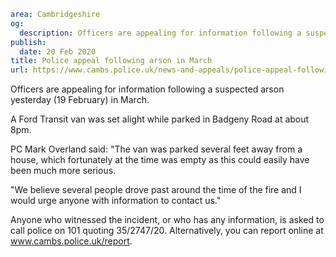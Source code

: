 ```yaml
area: Cambridgeshire
og:
  description: Officers are appealing for information following a suspected arson yesterday (19 February) in March.
publish:
  date: 20 Feb 2020
title: Police appeal following arson in March
url: https://www.cambs.police.uk/news-and-appeals/police-appeal-following-arson-in-march
```

Officers are appealing for information following a suspected arson yesterday (19 February) in March.

A Ford Transit van was set alight while parked in Badgeny Road at about 8pm.

PC Mark Overland said: "The van was parked several feet away from a house, which fortunately at the time was empty as this could easily have been much more serious.

"We believe several people drove past around the time of the fire and I would urge anyone with information to contact us."

Anyone who witnessed the incident, or who has any information, is asked to call police on 101 quoting 35/2747/20. Alternatively, you can report online at www.cambs.police.uk/report.
